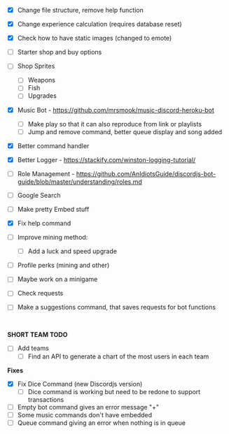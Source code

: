 - [x] Change file structure, remove help function
- [x] Change experience calculation (requires database reset)
- [x] Check how to have static images (changed to emote)
- [ ] Starter shop and buy options 
- [ ] Shop Sprites
  - [ ] Weapons
  - [ ] Fish
  - [ ] Upgrades
- [x] Music Bot - https://github.com/mrsmook/music-discord-heroku-bot
  - [ ] Make play so that it can also reproduce from link or playlists
  - [ ] Jump and remove command, better queue display and song added
- [x] Better command handler
- [x] Better Logger - https://stackify.com/winston-logging-tutorial/
- [ ] Role Management - https://github.com/AnIdiotsGuide/discordjs-bot-guide/blob/master/understanding/roles.md
- [ ] Google Search
- [ ] Make pretty Embed stuff
- [x] Fix help command
- [ ] Improve mining method:
  - [ ] Add a luck and speed upgrade
- [ ] Profile perks (mining and other)
- [ ] Maybe work on a minigame

- [ ] Check requests
- [ ] Make a suggestions command, that saves requests for bot functions


&nbsp;

**SHORT TEAM TODO**
- [ ] Add teams
  - [ ] Find an API to generate a chart of the most users in each team

**Fixes**
- [x] Fix Dice Command (new Discordjs version)
  - [ ] Dice command is working but need to be redone to support transactions
- [ ] Empty bot command gives an error message "+"
- [ ] Some music commands don't have embedded
- [ ] Queue command giving an error when nothing is in queue

